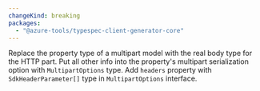 ```yaml
---
changeKind: breaking
packages:
  - "@azure-tools/typespec-client-generator-core"
---
```


Replace the property type of a multipart model with the real body type for the HTTP part. Put all other info into the property's multipart serialization option with `MultipartOptions` type. Add `headers` property with `SdkHeaderParameter[]` type in `MultipartOptions` interface.